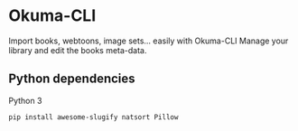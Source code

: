 # Okuma-CLI

Import books, webtoons, image sets... easily with Okuma-CLI
Manage your library and edit the books meta-data.

## Python dependencies
Python 3

`pip install awesome-slugify natsort Pillow`
